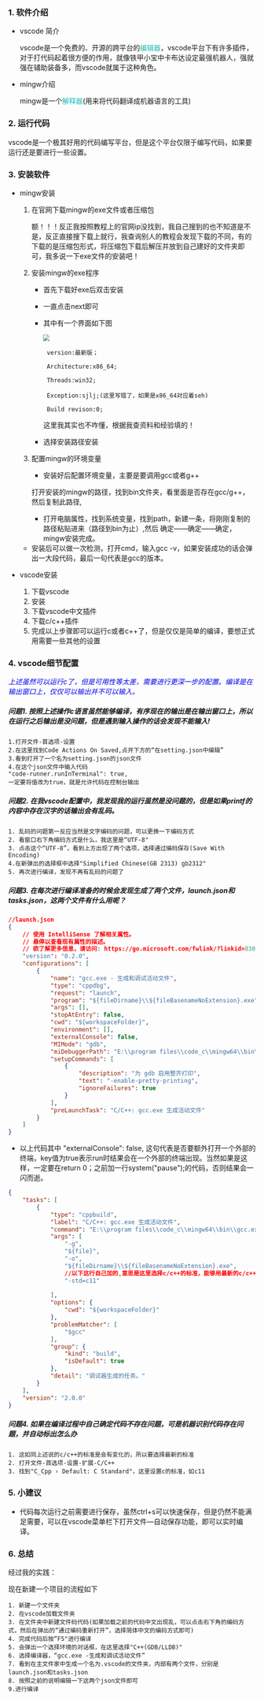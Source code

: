 ### 1. 软件介绍

- vscode 简介

  vscode是一个免费的、开源的跨平台的<font color="#1cbbb4">编辑器</font>，vscode平台下有许多插件，对于打代码起着很方便的作用，就像铁甲小宝中卡布达设定最强机器人，强就强在辅助装备多，而vscode就属于这种角色。

- mingw介绍

  mingw是一个<font color="#1cbbb4">解释器</font>(用来将代码翻译成机器语言的工具)

### 2. 运行代码

vscode是一个极其好用的代码编写平台，但是这个平台仅限于编写代码，如果要运行还是要进行一些设置。

### 3. 安装软件

- mingw安装

  1. 在官网下载mingw的exe文件或者压缩包

     额！！！反正我按照教程上的官网ip没找到，我自己搜到的也不知道是不是，反正直接搜下载上就行，我查询别人的教程会发现下载的不同，有的下载的是压缩包形式，将压缩包下载后解压并放到自己建好的文件夹即可，我多说一下exe文件的安装吧！

  2. 安装mingw的exe程序

     - 首先下载好exe后双击安装

     - 一直点击next即可

     - 其中有一个界面如下图

       

       <img src="https://i.loli.net/2021/04/16/kBMcXtm281vK97n.png" style="zoom: 80%;text-align:left" >
       
            version:最新版；
           
            Architecture:x86_64;
           
            Threads:win32;
           
            Exception:sjlj;(这里写错了，如果是x86_64对应着seh)
           
            Build revison:0;
       
       这里我其实也不咋懂，根据我查资料和经验填的！
       
       
       
     - 选择安装路径安装
  3. 配置mingw的环境变量

       - 安装好后配置环境变量，主要是要调用gcc或者g++

       打开安装的mingw的路径，找到bin文件夹，看里面是否存在gcc/g++，然后复制此路径,
       
       - 打开电脑属性，找到系统变量，找到path，新建一条，将刚刚复制的路径粘贴进来（路径到bin为止）,然后 确定——确定——确定，mingw安装完成。
  - 安装后可以做一次检测，打开cmd，输入gcc -v，如果安装成功的话会弹出一大段代码，最后一句代表是gcc的版本。
    
       
    

- vscode安装

  1. 下载vscode
  2. 安装
  3. 下载vscode中文插件
  4. 下载c/c++插件
  5. 完成以上步骤即可以运行c或者c++了，但是仅仅是简单的编译，要想正式用需要一些其他的设置
  

### 4. vscode细节配置 

<font color="lightred">*上述虽然可以运行c了，但是可用性等太差，需要进行更深一步的配置。编译是在输出窗口上，仅仅可以输出并不可以输入。*</font>

##### 问题1. 按照上述操作c语言虽然能够编译，有序现在的输出是在输出窗口上，所以在运行之后输出是没问题，但是遇到输入操作的话会发现不能输入!

```回答
1.打开文件-首选项-设置
2.在这里找到Code Actions On Saved,点开下方的“在setting.json中编辑”
3.看到打开了一个名为setting.json的json文件
4.在这个json文件中输入代码
"code-runner.runInTerminal": true,
一定要将值改为true，就是允许代码在控制台输出
```

##### 问题2. 在我vscode配置中，我发现我的运行虽然是没问题的，但是如果printf的内容中存在汉字的话输出会有乱码。

```回答
1. 乱码的问题第一反应当然是文字编码的问题，可以更换一下编码方式
2. 看窗口右下角编码方式是什么，我这里是“UTF-8"
3. 点击这个“UTF-8”，看到上方出现了两个选项，选择通过编码保存(Save With Encoding)
4.在新弹出的选择框中选择"Simplified Chinese(GB 2313) gb2312"
5. 再次进行编译，发现不再有乱码的问题了
```

##### 问题3. 在每次进行编译准备的时候会发现生成了两个文件，launch.json和tasks.json，这两个文件有什么用呢？

```json
//launch.json
{
    // 使用 IntelliSense 了解相关属性。 
    // 悬停以查看现有属性的描述。
    // 欲了解更多信息，请访问: https://go.microsoft.com/fwlink/?linkid=830387
    "version": "0.2.0",
    "configurations": [
        {
            "name": "gcc.exe - 生成和调试活动文件",
            "type": "cppdbg",
            "request": "launch",
            "program": "${fileDirname}\\${fileBasenameNoExtension}.exe",
            "args": [],
            "stopAtEntry": false,
            "cwd": "${workspaceFolder}",
            "environment": [],
            "externalConsole": false,
            "MIMode": "gdb",
            "miDebuggerPath": "E:\\program files\\code_c\\mingw64\\bin\\gdb.exe",
            "setupCommands": [
                {
                    "description": "为 gdb 启用整齐打印",
                    "text": "-enable-pretty-printing",
                    "ignoreFailures": true
                }
            ],
            "preLaunchTask": "C/C++: gcc.exe 生成活动文件"
        }
    ]
}
```

- 以上代码其中 "externalConsole": false,  这句代表是否要额外打开一个外部的终端，key值为true表示run时结果会在一个外部的终端出现。当然如果是这样，一定要在return 0；之前加一行system("pause");的代码，否则结果会一闪而逝。

```json
{
    "tasks": [
        {
            "type": "cppbuild",
            "label": "C/C++: gcc.exe 生成活动文件",
            "command": "E:\\program files\\code_c\\mingw64\\bin\\gcc.exe",
            "args": [
                "-g",
                "${file}",
                "-o",
                "${fileDirname}\\${fileBasenameNoExtension}.exe",
                //以下这行自己加的,意思是这里选择c/c++的标准，能够用最新的c/c++规范。
                "-std=c11"
                
            ],
            "options": {
                "cwd": "${workspaceFolder}"
            },
            "problemMatcher": [
                "$gcc"
            ],
            "group": {
                "kind": "build",
                "isDefault": true
            },
            "detail": "调试器生成的任务。"
        }
    ],
    "version": "2.0.0"
}
```

##### 问题4. 如果在编译过程中自己确定代码不存在问题，可是机器识别代码存在问题，并自动标出怎么办

```回答
1. 这如同上述说的c/c++的标准是会有变化的，所以要选择最新的标准
2. 打开文件-首选项-设置-扩展-C/C++ 
3. 找到"C_Cpp › Default: C Standard"，这里设置c的标准，如c11
```



### 5.  小建议

- 代码每次运行之前需要进行保存，虽然ctrl+s可以快速保存，但是仍然不能满足需要，可以在vscode菜单栏下打开文件—自动保存功能，即可以实时编译。

### 6. 总结

经过我的实践：

现在新建一个项目的流程如下

```流程
1. 新建一个文件夹
2. 在vscode加载文件夹
3. 在文件夹中新建文件码代码(如果加载之前的代码中文出现乱，可以点击右下角的编码方式，然后在弹出的“通过编码重新打开”，选择简体中文的编码方式即可)
4. 完成代码后按“F5"进行编译
5. 会弹出一个选择环境的对话框，在这里选择"C++(GDB/LLDB)"
6. 选择编译器，“gcc.exe -生成和调试活动文件”
7. 看到在主文件家中生成一个名为.vscode的文件夹，内部有两个文件，分别是launch.json和tasks.json
8. 按照之前的说明编辑一下这两个json文件即可
9.进行编译

```



  